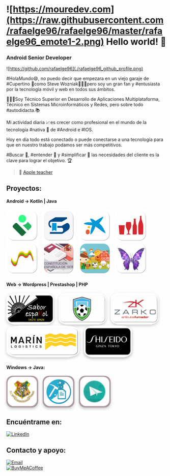 # ![https://mouredev.com](https://raw.githubusercontent.com/rafaelge96/rafaelge96/master/rafaelge96_emote1-2.png) Hello world! 👋
### Android Senior Developer

![https://github.com/rafaelge96](./rafaelge96_github_profile.png)


#HolaMundo😄, no puedo decir que empezara en un viejo garaje de #Cupertino 🍏como Steve Wozniak🧔🏼‍♂️pero soy un gran fan y #entusiasta por la tecnología móvil y web en todos sus ámbitos.

👨🏼‍💻Soy Técnico Superior en Desarrollo de Aplicaciones Multiplataforma, Técnico en Sistemas Microinformáticos y Redes, pero sobre todo #autodidacta.📚

Mi actividad diaria 📈es crecer como profesional en el mundo de la tecnología #nativa 📲 de #Android e #IOS.

Hoy en día todo está conectado o puede conectarse a una tecnología para que en nuestro trabajo podamos ser más competitivos. 

#Buscar 🔎, #entender 🥸 y #simplificar 🧮 las necesidades del cliente es la clave para lograr el objetivo. 🏆

> 👥 [Apple teacher]([https://mvp.microsoft.com/es-es/PublicProfile/5004970](https://education.apple.com/learning-center/T040412A-es_ES))

## Proyectos:

#### Android -> Kotlin | Java
<p align="left">
  <a href="https://play.google.com/store/apps/details?id=juntadeandalucia.ced.pasen&hl=es" target="_blank"><img src="https://raw.githubusercontent.com/rafaelge96/rafaelge96/master/proyectos/android/ic_ipasen.png" alt="App1" style="width:100px;height:100px;margin-right:10px;" /></a>
  <a href="https://play.google.com/store/apps/details?id=es.juntadeandalucia.ced.senecadroid&hl=es" target="_blank"><img src="https://raw.githubusercontent.com/rafaelge96/rafaelge96/master/proyectos/android/ic_iseneca.png" alt="App2" style="width:100px;height:100px;margin-right:10px;" /></a>
  <a href="https://play.google.com/store/apps/details?id=es.lacaixa.mobile.android.newwapicon&hl=es&gl=US" target="_blank"><img src="https://raw.githubusercontent.com/rafaelge96/rafaelge96/master/proyectos/android/ic_caixabank.png" alt="App3" style="width:100px;height:100px;margin-right:10px;" /></a>
  <a href="https://play.google.com/store/apps/details?id=com.damm.dammbars&hl=es" target="_blank"><img src="https://raw.githubusercontent.com/rafaelge96/rafaelge96/master/proyectos/android/ic_dammbar.png" alt="App4" style="width:100px;height:100px;margin-right:10px;" /></a>
  <a href="https://play.google.com/store/apps/details?id=es.asseco.ree&hl=es" target="_blank"><img src="https://raw.githubusercontent.com/rafaelge96/rafaelge96/master/proyectos/android/ic_redos.png" alt="App5" style="width:100px;height:100px;margin-right:10px;" /></a>
  <a href="https://github.com/rafaelge96/rafaelge96/blob/main/proyectos/android/constitucionespanyola/README.md" target="_blank"><img src="https://raw.githubusercontent.com/rafaelge96/rafaelge96/master/proyectos/android/constitucionespanyola/icon/ic_constitucion.png" alt="App6" style="width:100px;height:100px;margin-right:10px;" /></a>
  <a href="https://github.com/rafaelge96/rafaelge96/blob/main/proyectos/android/buscanimal/README.md" target="_blank"><img src="https://raw.githubusercontent.com/rafaelge96/rafaelge96/master/proyectos/android/buscanimal/icon/ic_buscanimal.png" alt="App7" style="width:100px;height:100px;margin-right:10px;" /></a>
  <a href="https://github.com/rafaelge96/rafaelge96/blob/main/proyectos/android/paint/README.md" target="_blank"><img src="https://raw.githubusercontent.com/rafaelge96/rafaelge96/master/proyectos/android/paint/icon/ic_paint.png" alt="App8" style="width:100px;height:100px;margin-right:10px;" /></a>
</p>


#### Web -> Wordpress | Prestashop | PHP
<p align="left">
    <a href="http://www.saborespanol.co.uk" target="_blank" style="display:inline-block;margin-right:10px;"><img src="https://raw.githubusercontent.com/rafaelge96/rafaelge96/master/proyectos/web/ic_sabor_espanyol.png" alt="App1" width="150" height="100" style="border-radius:20%;box-shadow:0 4px 8px rgba(0,0,0,0.2);" /></a>
    <a href="https://github.com/rafaelge96/rafaelge96/blob/main/proyectos/web/matchmanager/README.md" target="_blank" style="display:inline-block;margin-right:10px;"><img src="https://raw.githubusercontent.com/rafaelge96/rafaelge96/master/proyectos/web/matchmanager/icon/ic_matchmanager.png" alt="App1" width="150" height="100" style="border-radius:20%;box-shadow:0 4px 8px rgba(0,0,0,0.2);" /></a>
  <a href="http://zarko.es" target="_blank" style="display:inline-block;margin-right:10px;"><img src="https://raw.githubusercontent.com/rafaelge96/rafaelge96/master/proyectos/web/ic_zarko.png" alt="App1" width="150" height="100" style="border-radius:20%;box-shadow:0 4px 8px rgba(0,0,0,0.2);" /></a>
  <a href="https://marinlogistics.com" target="_blank" style="display:inline-block;margin-right:10px;"><img src="https://raw.githubusercontent.com/rafaelge96/rafaelge96/master/proyectos/web/ic_marin.png" alt="App2" width="230" height="100" style="border-radius:20%;box-shadow:0 4px 8px rgba(0,0,0,0.2);" /></a>
  <a href="https://www.shiseido.es/es/es/" target="_blank" style="display:inline-block;"><img src="https://raw.githubusercontent.com/rafaelge96/rafaelge96/master/proyectos/web/ic_shisheido.png" alt="App3" width="150" height="100" style="border-radius:20%;box-shadow:0 4px 10px rgba(0,0,0,0.3);" /></a>
</p>

#### Windows -> Java:
<p align="left">
    <a href="https://github.com/rafaelge96/rafaelge96/blob/main/proyectos/java/juegocartas/README.md" target="_blank" style="display:inline-block;margin-right:10px;"><img src="https://github.com/rafaelge96/rafaelge96/blob/main/proyectos/java/juegocartas/icon/ic_juego_cartas.png" alt="App1" width="100" height="100" style="border-radius:20%;box-shadow:0 4px 8px rgba(0,0,0,0.2);" /></a>
    <a href="https://github.com/rafaelge96/rafaelge96/blob/main/proyectos/java/textoffices/README.md" target="_blank" style="display:inline-block;margin-right:10px;"><img src="https://github.com/rafaelge96/rafaelge96/blob/main/proyectos/java/textoffices/icon/ic_textoffices.png" alt="App1" width="100" height="100" style="border-radius:20%;box-shadow:0 4px 8px rgba(0,0,0,0.2);" /></a>
    <a href="https://github.com/rafaelge96/rafaelge96/blob/main/proyectos/java/whatgram/README.md" target="_blank" style="display:inline-block;margin-right:10px;"><img src="https://github.com/rafaelge96/rafaelge96/blob/main/proyectos/java/whatgram/icon/ic_whatgram.png" alt="App1" width="100" height="100" style="border-radius:20%;box-shadow:0 4px 8px rgba(0,0,0,0.2);" /></a>
</p>


## Encuéntrame en:

[![LinkedIn](https://img.shields.io/badge/LinkedIn-Rafael_González_Escobar-0077B5?style=for-the-badge&logo=linkedin&logoColor=white&labelColor=101010)](https://www.linkedin.com/in/rafaelge96)

## Contacto y apoyo:

[![Email](https://img.shields.io/badge/rafaelge96@hotmail.com-email_personal-D14836?style=for-the-badge&logo=gmail&logoColor=white&labelColor=101010)](mailto:rafaelge96@hotmail.com)
</br>
[![BuyMeACoffee](https://img.shields.io/badge/Buy_Me_A_Coffee-apoya_mi_trabajo-FFDD00?style=for-the-badge&logo=buy-me-a-coffee&logoColor=white&labelColor=101010)](https://www.buymeacoffee.com/mouredev)
